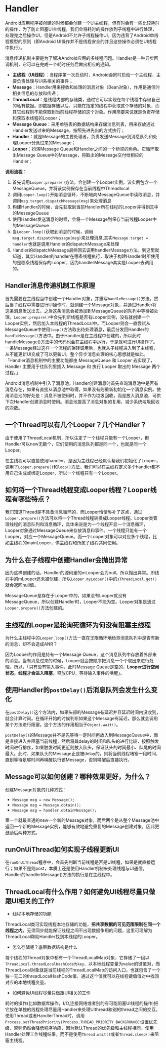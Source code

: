# Handler

Android应用程序被创建的时候都会创建一个UI主线程，但有时会有一些比较耗时的操作，为了防止阻塞UI主线程，我们会将耗时的操作放到子线程中进行处理，处理完之后操作UI，但是Android不允许子线程操作UI，因为违背了Android单线程模型的原则（即Android UI操作并不是线程安全的并且这些操作必须在UI线程中执行）。

消息传递机制主要是为了解决Android应用的多线程问题。Handler是一种异步回调机制，它可以在完成一个耗时任务后做出相应的通知。

* **主线程（UI线程）**：当程序第一次启动时，Android会同时启动一个主线程，主要负责处理与UI系相关的事件；
* **Message**：Handler用来接收和处理的消息对象（Bean对象），作用是通信时相关信息的存放和传递；
* **ThreadLocal**：是线程内部的存储类，通过它可以实现在每个线程中存储自己的私有数据。即数据存储以后，只能在指定的线程中获取这个存储的对象，而其它线程则不能获取到当前线程存储的这个对象。作用简要来说就是负责存储和获取本线程的Looper；
* **Message Queue**：采用单链表的数据结构来存储消息列表，用来存放通过Handler发送过来的Message，按照先进先出的方式执行；
* **Handler**：就是Message的主要处理者，负责发送Message到消息队列和处理Looper分派过来的Message；
* **Looper**：扮演Message Queue和Handler之间的一个桥梁的角色。它循环取出Message Queue中的Message，将取出的Message交付给相应的Handler；

**调用流程**：

1. 首先调用`Looper.prepare()`方法，会创建一个Looper实例，该实例包含一个MessageQueue，并将该实例保存在当前线程中Threadlocal
2. 调用`Looper.loop()`开始消息循环，不断地向MessageQueue中读取消息，并调用`msg.target.dispatchMessage(msg)`来处理消息
3. 构建Handler的时候，会先获取到当前Handler所在线程的Looper并得到其中的MessageQueue
4. 使用Handler发送消息的时候，会将一个Message到保存当前线程Looper中的MessageQueue
5. 当`Looper.loop()`获取到消息的时候，调用`msg.target.dispatchMessage(msg)`来处理消息,其实`Message.target = handler`也就是调用Handler的dispatchMessage来处理
6. Handler的dispatchMessage最终回去调用handlerMessage方法。到这里就知道，其实Handler的handler在哪条线程执行，取决于构建Handler时所使用的是哪条线程保存的Looper，因为handlerMessage其实是Looper去调用的。

## Handler消息传递机制工作原理

首先需要在主线程当中创建一个Handler对象，并重写`handleMessage()`方法。然后当子线程中需要进行UI操作时，就创建一个Message对象，并通过Handler将这条消息发送出去。之后这条消息会被添加到MessageQueue的队列中等待被处理。`Looper.prepare()`中会先判断线程是否有Looper实例，没有就创建一个Looper实例，然后加入本线程的ThreadLocal中。而Looper则会一直尝试从MessageQueue中使用`loop()`方法取出待处理消息，最后分发回Handler的`handleMessage()`方法中。由于Handler是在主线程中创建的，所以此时handleMessage()方法中的代码也会在主线程中运行，于是就可进行UI操作了。一条Message经过这样一个流程的辗转调用后，也就从子线程进入到了主线程，从不能更新UI变成了可以更新UI，整个异步消息处理的核心思想就是如此。
「Handler消息机制中的主要功能都由 MessageQueue 和 Looper 去实现了，Handler 主要用于往队列里插入 Message 和 执行 Looper 取出的 Message 两个过程。」

Android消息机制中引入了消息池。Handler创建消息时首先查询消息池中是否有消息存在，如果有直接从消息池中取得，如果没有则重新初始化一个消息实例。使用消息池的好处是：消息不被使用时，并不作为垃圾回收，而是放入消息池，可供下次Handler创建消息时使用。消息池提高了消息对象的复用，减少系统垃圾回收的次数。

## 一个Thread可以有几个Looper？几个Handler？

由于使用了ThreadLocal机制，所以注定了一个线程只能有一个Looper，但Handler可以new无数个，它们使用的消息队列都是同一个，也就是同一个Looper。

在主线程可以直接使用handler，是因为主线程已经默认帮我们初始化了Looper，调用了`Looper.prepare()`和`loop()`方法，我们可以在主线程定义多个handler都不用自己生成或绑定Looper，所以一个线程只有一个Looper。

## 如何将一个Thread线程变成Looper线程？Looper线程有哪些特点？

我们知道Thread是不具备消息循环的，而Looper恰恰弥补了这点，通过`Looper.prepare()`方法可以将一个Thread线程转换成Looper线程。Looper类管理线程的消息队列和消息循环，具体来说是为一个线程开启一个消息循环，Looper对象通过MessageQueue来存放消息和事件。一个线程只能有一个Looper，对应一个MessageQueue。而一个Looper对象可以对应多个线程，比如主线程的mainLooper，供主线程和所属子线程共同使用。

## 为什么在子线程中创建Handler会抛出异常

因为这样创建的话，Handler的源码里的mLooper会为null，所以抛出异常。即线程中的mLooper还未被创建，所以`Looper.myLooper()`中的`sThreadLocal.get()`就会返回null值。

MessageQueue是存在于Looper中的，如果没有Looper就没有MessageQueue，所以创建Handler时，Looper不能为空。Looper对象是通过`Looper.prepare()`方法创建的。

## 主线程的Looper是轮询死循环为何没有阻塞主线程

为什么主线程中的`Looper.loop()`方法一直在无限循环地检测消息队列中是否有新的消息，却不会造成ANR？

因为Looper的作用是持有一个Message Queue，这个消息队列中存放着外部来的消息。当有消息过来的时候，Looper就会按顺序把消息一个个取出来进行处理。所以，「只有没有输入事件，此时Message Queue是空的，**Looper进行空闲状态，线程才会进入阻塞**，释放CPU，等待输入事件的唤醒」。

## 使用Handler的`postDelay()`后消息队列会发生什么变化

在`postDelay()`这个方法内，如果头部的Message有延迟并且延迟时间内没收到，就会计算时间。在循环开始的时候判断如果这个Message有延迟，那么就会调用某个方法进行阻塞。这个方法的作用相当于`Object.wait()`。

`postDelay()`的Message并不是先等待一定时间再放入到MessageQueue中，而是直接进入并阻塞当前线程，然后将其delay的时间和队头的进行比较，按照触发时间进行排序，如果触发时间更近则放入队头，保证队头的时间最小、队尾的时间最大。此时，如果队头的Message正是被delay的，则将当前线程堵塞一段时间，直到等待足够时间再唤醒执行该Message，否则唤醒后直接执行。

## Message可以如何创建？哪种效果更好，为什么？

创建Message对象的几种方式：

* `Message msg = new Message();`
* `Message msg = Message.obtain();`
* `Message msg = handler.obtainMessage();`

第一个就最普通的new一个新的Message对象，而后两个是从整个Message池中返回一个新的Message实例，能够有效地避免重复的Message创建对象，因此更鼓励后两种方式。

## runOnUiThread如何实现子线程更新UI

在`runOnUiThread`程序中，会首先判断当前线程是否是UI线程，如果是就直接运行；如果不是则post，本质上还是使用Handler机制来处理线程与UI通信。Handler的handlerMessage()方法的执行是在主线程中。

## ThreadLocal有什么作用？如何避免UI线程尽量只做跟UI相关的工作?

* 线程本地存储的功能

ThreadLocal类可实现线程本地存储的功能，**把共享数据的可见范围限制在同一个线程之内**，无须同步就能保证线程之间不出现数据争用的问题，这里可理解为ThreadLocal帮助Handler找到本线程的Looper。

* 怎么存储呢？底层数据结构是什么

每个线程的Thread对象中都有一个ThreadLocalMap对象，它存储了一组以`ThreadLocal.threadLocalHashCode为key`、以本地线程变量为value的键值对，而ThreadLocal对象就是当前线程的ThreadLocalMap的访问入口，也就包含了一个独一无二的threadLocalHashCode值，通过这个值就可以在线程键值值对中找回对应的本地线程变量。

* 如何避免UI线程尽量只做跟UI相关的工作

耗时的操作(比如数据库操作，I/O,连接网络或者别的有可能阻塞UI线程的操作)把它放在单独的线程处理尽量用Handler来处理UIthread和别的thread之间的交互。使用Thread或者HandlerThread时，调用`Process.setThreadPriority(Process.THREAD_PRIORITY_BACKGROUND)`设置优先级，否则仍然会降低程序响应，因为默认Thread的优先级和主线程相同。使用Handler处理工作线程结果，而不是使用`Thread.wait()`或者`Thread.sleep()`来阻塞主线程。